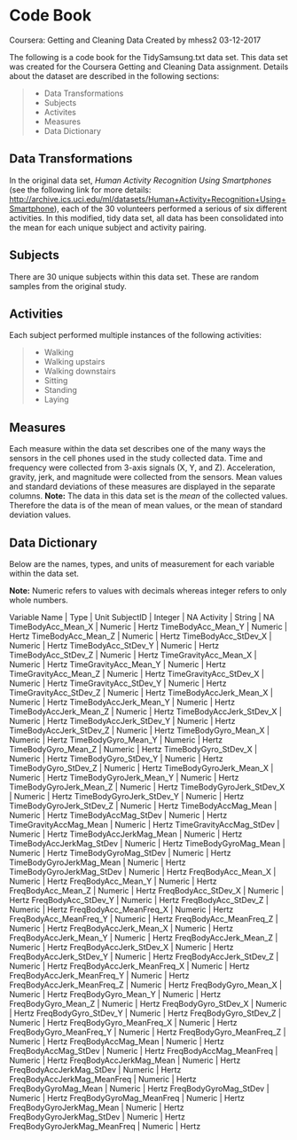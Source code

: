 Code Book
===
Coursera: Getting and Cleaning Data
Created by mhess2
03-12-2017

The following is a code book for the TidySamsung.txt data set. This data set was created for the Coursera Getting and Cleaning Data assignment. Details about the dataset are described in the following sections:
> - Data Transformations
> - Subjects
> - Activites
> - Measures
> - Data Dictionary

Data Transformations
---
In the original data set, *Human Activity Recognition Using Smartphones* (see the following link for more details: http://archive.ics.uci.edu/ml/datasets/Human+Activity+Recognition+Using+Smartphone), each of the 30 volunteers performed a serious of six different activities. In this modified, tidy data set, all data has been consolidated into the mean for each unique subject and activity pairing.

Subjects
---
There are 30 unique subjects within this data set. These are random samples from the original study.

Activities
---
Each subject performed multiple instances of the following activities:
> - Walking
> - Walking upstairs
> - Walking downstairs
> - Sitting
> - Standing
> - Laying

Measures
---
Each measure within the data set describes one of the many ways the sensors in the cell phones used in the study collected data. Time and frequency were collected from 3-axis signals (X, Y, and Z). Acceleration, gravity, jerk, and magnitude were collected from the sensors. Mean values and standard deviations of these measures are displayed in the separate columns.
**Note:** The data in this data set is the *mean* of the collected values. Therefore the data is of the mean of mean values, or the mean of standard deviation values.

Data Dictionary
---
Below are the names, types, and units of measurement for each variable within the data set.

**Note:** Numeric refers to values with decimals whereas integer refers to only whole numbers. 

Variable Name	|	Type	|	Unit
SubjectID	|	Integer	|	NA
Activity	|	String	|	NA
TimeBodyAcc_Mean_X	|	Numeric	|	Hertz
TimeBodyAcc_Mean_Y	|	Numeric	|	Hertz
TimeBodyAcc_Mean_Z	|	Numeric	|	Hertz
TimeBodyAcc_StDev_X	|	Numeric	|	Hertz
TimeBodyAcc_StDev_Y	|	Numeric	|	Hertz
TimeBodyAcc_StDev_Z	|	Numeric	|	Hertz
TimeGravityAcc_Mean_X	|	Numeric	|	Hertz
TimeGravityAcc_Mean_Y	|	Numeric	|	Hertz
TimeGravityAcc_Mean_Z	|	Numeric	|	Hertz
TimeGravityAcc_StDev_X	|	Numeric	|	Hertz
TimeGravityAcc_StDev_Y	|	Numeric	|	Hertz
TimeGravityAcc_StDev_Z	|	Numeric	|	Hertz
TimeBodyAccJerk_Mean_X	|	Numeric	|	Hertz
TimeBodyAccJerk_Mean_Y	|	Numeric	|	Hertz
TimeBodyAccJerk_Mean_Z	|	Numeric	|	Hertz
TimeBodyAccJerk_StDev_X	|	Numeric	|	Hertz
TimeBodyAccJerk_StDev_Y	|	Numeric	|	Hertz
TimeBodyAccJerk_StDev_Z	|	Numeric	|	Hertz
TimeBodyGyro_Mean_X	|	Numeric	|	Hertz
TimeBodyGyro_Mean_Y	|	Numeric	|	Hertz
TimeBodyGyro_Mean_Z	|	Numeric	|	Hertz
TimeBodyGyro_StDev_X	|	Numeric	|	Hertz
TimeBodyGyro_StDev_Y	|	Numeric	|	Hertz
TimeBodyGyro_StDev_Z	|	Numeric	|	Hertz
TimeBodyGyroJerk_Mean_X	|	Numeric	|	Hertz
TimeBodyGyroJerk_Mean_Y	|	Numeric	|	Hertz
TimeBodyGyroJerk_Mean_Z	|	Numeric	|	Hertz
TimeBodyGyroJerk_StDev_X	|	Numeric	|	Hertz
TimeBodyGyroJerk_StDev_Y	|	Numeric	|	Hertz
TimeBodyGyroJerk_StDev_Z	|	Numeric	|	Hertz
TimeBodyAccMag_Mean	|	Numeric	|	Hertz
TimeBodyAccMag_StDev	|	Numeric	|	Hertz
TimeGravityAccMag_Mean	|	Numeric	|	Hertz
TimeGravityAccMag_StDev	|	Numeric	|	Hertz
TimeBodyAccJerkMag_Mean	|	Numeric	|	Hertz
TimeBodyAccJerkMag_StDev	|	Numeric	|	Hertz
TimeBodyGyroMag_Mean	|	Numeric	|	Hertz
TimeBodyGyroMag_StDev	|	Numeric	|	Hertz
TimeBodyGyroJerkMag_Mean	|	Numeric	|	Hertz
TimeBodyGyroJerkMag_StDev	|	Numeric	|	Hertz
FreqBodyAcc_Mean_X	|	Numeric	|	Hertz
FreqBodyAcc_Mean_Y	|	Numeric	|	Hertz
FreqBodyAcc_Mean_Z	|	Numeric	|	Hertz
FreqBodyAcc_StDev_X	|	Numeric	|	Hertz
FreqBodyAcc_StDev_Y	|	Numeric	|	Hertz
FreqBodyAcc_StDev_Z	|	Numeric	|	Hertz
FreqBodyAcc_MeanFreq_X	|	Numeric	|	Hertz
FreqBodyAcc_MeanFreq_Y	|	Numeric	|	Hertz
FreqBodyAcc_MeanFreq_Z	|	Numeric	|	Hertz
FreqBodyAccJerk_Mean_X	|	Numeric	|	Hertz
FreqBodyAccJerk_Mean_Y	|	Numeric	|	Hertz
FreqBodyAccJerk_Mean_Z	|	Numeric	|	Hertz
FreqBodyAccJerk_StDev_X	|	Numeric	|	Hertz
FreqBodyAccJerk_StDev_Y	|	Numeric	|	Hertz
FreqBodyAccJerk_StDev_Z	|	Numeric	|	Hertz
FreqBodyAccJerk_MeanFreq_X	|	Numeric	|	Hertz
FreqBodyAccJerk_MeanFreq_Y	|	Numeric	|	Hertz
FreqBodyAccJerk_MeanFreq_Z	|	Numeric	|	Hertz
FreqBodyGyro_Mean_X	|	Numeric	|	Hertz
FreqBodyGyro_Mean_Y	|	Numeric	|	Hertz
FreqBodyGyro_Mean_Z	|	Numeric	|	Hertz
FreqBodyGyro_StDev_X	|	Numeric	|	Hertz
FreqBodyGyro_StDev_Y	|	Numeric	|	Hertz
FreqBodyGyro_StDev_Z	|	Numeric	|	Hertz
FreqBodyGyro_MeanFreq_X	|	Numeric	|	Hertz
FreqBodyGyro_MeanFreq_Y	|	Numeric	|	Hertz
FreqBodyGyro_MeanFreq_Z	|	Numeric	|	Hertz
FreqBodyAccMag_Mean	|	Numeric	|	Hertz
FreqBodyAccMag_StDev	|	Numeric	|	Hertz
FreqBodyAccMag_MeanFreq	|	Numeric	|	Hertz
FreqBodyAccJerkMag_Mean	|	Numeric	|	Hertz
FreqBodyAccJerkMag_StDev	|	Numeric	|	Hertz
FreqBodyAccJerkMag_MeanFreq	|	Numeric	|	Hertz
FreqBodyGyroMag_Mean	|	Numeric	|	Hertz
FreqBodyGyroMag_StDev	|	Numeric	|	Hertz
FreqBodyGyroMag_MeanFreq	|	Numeric	|	Hertz
FreqBodyGyroJerkMag_Mean	|	Numeric	|	Hertz
FreqBodyGyroJerkMag_StDev	|	Numeric	|	Hertz
FreqBodyGyroJerkMag_MeanFreq	|	Numeric	|	Hertz